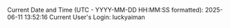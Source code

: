Current Date and Time (UTC - YYYY-MM-DD HH:MM:SS formatted): 2025-06-11 13:52:16
Current User's Login: luckyaiman
